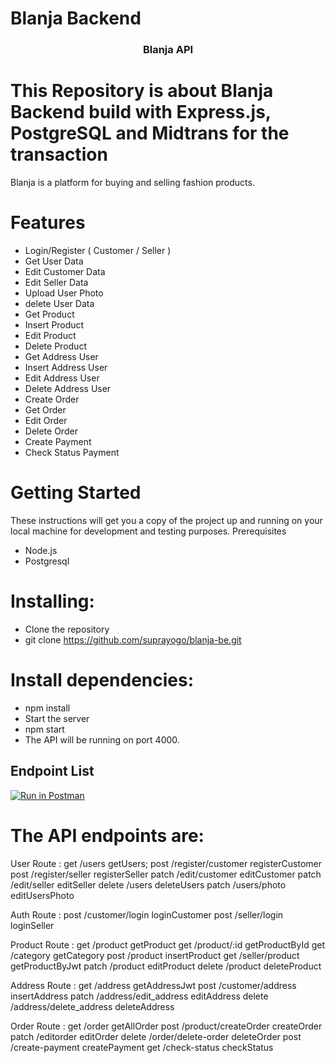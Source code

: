 # Blanja Backend


<h3 align="center">Blanja API</h3>


# This Repository is about Blanja Backend build with Express.js, PostgreSQL and Midtrans for the transaction

Blanja is a platform for buying and selling fashion products.

# Features

- Login/Register ( Customer / Seller )
- Get User Data
- Edit Customer Data
- Edit Seller Data
- Upload User Photo
- delete User Data
- Get Product
- Insert Product
- Edit Product
- Delete Product
- Get Address User
- Insert Address User
- Edit Address User
- Delete Address User
- Create Order
- Get Order
- Edit Order
- Delete Order
- Create Payment
- Check Status Payment

# Getting Started

These instructions will get you a copy of the project up and running on your local machine for development and testing purposes.
Prerequisites

- Node.js
- Postgresql

# Installing:

- Clone the repository
- git clone https://github.com/suprayogo/blanja-be.git

# Install dependencies:

- npm install
- Start the server
- npm start
- The API will be running on port 4000.



## Endpoint List

[![Run in Postman](https://run.pstmn.io/button.svg)](https://elements.getpostman.com/redirect?entityId=26602283-18309b59-06d3-4af9-a33e-a95d7c6a0f1a&entityType=collection)



# The API endpoints are:

User Route :
get /users getUsers;
post /register/customer registerCustomer
post /register/seller registerSeller
patch /edit/customer editCustomer
patch /edit/seller editSeller
delete /users deleteUsers
patch /users/photo editUsersPhoto

Auth Route :
post /customer/login loginCustomer
post /seller/login loginSeller

Product Route :
get /product getProduct
get /product/:id getProductById
get /category getCategory
post /product insertProduct
get /seller/product getProductByJwt
patch /product editProduct
delete /product deleteProduct

Address Route :
get /address getAddressJwt
post /customer/address insertAddress
patch /address/edit_address editAddress
delete /address/delete_address deleteAddress

Order Route :
get /order getAllOrder
post /product/createOrder createOrder
patch /editorder editOrder
delete /order/delete-order deleteOrder
post /create-payment createPayment
get /check-status checkStatus
